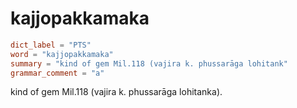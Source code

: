 # kajjopakkamaka

``` toml
dict_label = "PTS"
word = "kajjopakkamaka"
summary = "kind of gem Mil.118 (vajira k. phussarāga lohitank"
grammar_comment = "a"
```

kind of gem Mil.118 (vajira k. phussarāga lohitanka).


